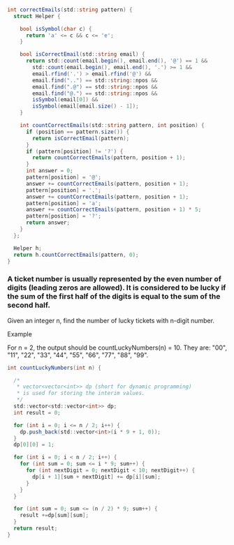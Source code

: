 ###
```C#
int correctEmails(std::string pattern) {
  struct Helper {

    bool isSymbol(char c) {
      return 'a' <= c && c <= 'e';      
    }

    bool isCorrectEmail(std::string email) {
      return std::count(email.begin(), email.end(), '@') == 1 &&
        std::count(email.begin(), email.end(), '.') >= 1 &&
        email.rfind('.') > email.rfind('@') && 
        email.find("..") == std::string::npos && 
        email.find(".@") == std::string::npos &&
        email.find("@.") == std::string::npos &&
        isSymbol(email[0]) && 
        isSymbol(email[email.size() - 1]);
    }

    int countCorrectEmails(std::string pattern, int position) {
      if (position == pattern.size()) {
        return isCorrectEmail(pattern);
      }
      if (pattern[position] != '?') {
        return countCorrectEmails(pattern, position + 1);
      }
      int answer = 0;
      pattern[position] = '@';
      answer += countCorrectEmails(pattern, position + 1);
      pattern[position] = '.';
      answer += countCorrectEmails(pattern, position + 1);
      pattern[position] = 'a';
      answer += countCorrectEmails(pattern, position + 1) * 5;
      pattern[position] = '?';
      return answer;
    }
  };

  Helper h;
  return h.countCorrectEmails(pattern, 0);
}
```



### A ticket number is usually represented by the even number of digits (leading zeros are allowed). It is considered to be lucky if the sum of the first half of the digits is equal to the sum of the second half.

Given an integer n, find the number of lucky tickets with n-digit number.

Example

For n = 2, the output should be
countLuckyNumbers(n) = 10.
They are: "00", "11", "22", "33", "44", "55", "66", "77", "88", "99".

```C#
int countLuckyNumbers(int n) {

  /*
   * vector<vector<int>> dp (short for dynamic programming)
   * is used for storing the interim values.
   */
  std::vector<std::vector<int>> dp;
  int result = 0;

  for (int i = 0; i <= n / 2; i++) {
    dp.push_back(std::vector<int>(i * 9 + 1, 0));
  }
  dp[0][0] = 1;

  for (int i = 0; i < n / 2; i++) {
    for (int sum = 0; sum <= i * 9; sum++) {
      for (int nextDigit = 0; nextDigit < 10; nextDigit++) {
        dp[i + 1][sum + nextDigit] += dp[i][sum];
      }
    }
  }

  for (int sum = 0; sum <= (n / 2) * 9; sum++) {
    result +=dp[sum][sum];
  }
  return result;
}
```
